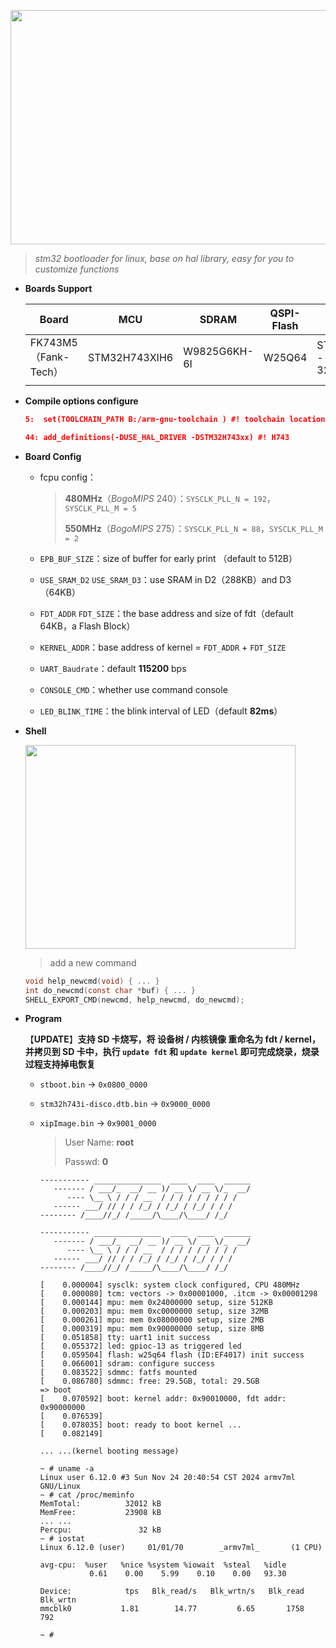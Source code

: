 <p align="center">
  <a>
    <img src=".vscode/.pic/stboot_v2.0.png"  width="716" height="375">
  </a>
</p>

> *stm32 bootloader for linux, base on hal library, easy for you to customize functions* 
- **Boards Support** 

  | Board                | MCU           | SDRAM        | QSPI-Flash | LCD                 |
  | -------------------- | ------------- | ------------ | ---------- | ------------------- |
  | FK743M5（Fank-Tech） | STM32H743XIH6 | W9825G6KH-6I | W25Q64     | ST7789V - 240 x 320 |
  |                      |               |              |            |                     |
  




- **Compile options configure** 

  ```cmake
  5:  set(TOOLCHAIN_PATH B:/arm-gnu-toolchain ) #! toolchain location
  ```

  ```cmake
  44: add_definitions(-DUSE_HAL_DRIVER -DSTM32H743xx) #! H743
  ```



- **Board Config** 
  
  - fcpu config：
  
    > **480MHz**（*BogoMIPS*  240）：`SYSCLK_PLL_N = 192`，`SYSCLK_PLL_M = 5`
    >
    > **550MHz**（*BogoMIPS*  275）：`SYSCLK_PLL_N = 88`，`SYSCLK_PLL_M = 2`
  
  - `EPB_BUF_SIZE`：size of buffer for early print （default to 512B）
  
  - `USE_SRAM_D2` `USE_SRAM_D3`：use SRAM in D2（288KB）and D3（64KB）
  
  - `FDT_ADDR` `FDT_SIZE`：the base address and size of fdt（default 64KB，a Flash Block）
  
  - `KERNEL_ADDR`：base address of kernel = `FDT_ADDR` + `FDT_SIZE`
  
  - `UART_Baudrate`：default **115200** bps
  
  - `CONSOLE_CMD`：whether use command console
  
  - `LED_BLINK_TIME`：the blink interval of LED（default **82ms**）
  
  
  
- **Shell** 
  
  <p align="left">
    <a>
      <img src=".vscode/.pic/usage.gif" width = "432" height = "326">
    </a>
  </p>
  
  > add a new command
  
  ```c
  void help_newcmd(void) { ... }
  int do_newcmd(const char *buf) { ... }
  SHELL_EXPORT_CMD(newcmd, help_newcmd, do_newcmd);
  ```
  
  
  
- **Program** 

  【**UPDATE**】**支持 SD 卡烧写，将 设备树 / 内核镜像 重命名为 fdt / kernel，并拷贝到 SD 卡中，执行 `update fdt` 和 `update kernel` 即可完成烧录，烧录过程支持掉电恢复** 

  - `stboot.bin` -> `0x0800_0000`
  
  - `stm32h743i-disco.dtb.bin` -> `0x9000_0000`
  
  - `xipImage.bin` -> `0x9001_0000`
  
    > User Name:	**root**
    >
    > Passwd:		**0**
  
    ```shell
    ----------- _______________  ____  ____  ______  
       ------- / ___/_  __/ __ )/ __ \/ __ \/_  __/
          ---- \__ \ / / / __  / / / / / / / / /   
       ------ ___/ // / / /_/ / /_/ / /_/ / / /      
    -------- /____//_/ /_____/\____/\____/ /_/     
    
    ----------- _______________  ____  ____  ______  
       ------- / ___/_  __/ __ )/ __ \/ __ \/_  __/
          ---- \__ \ / / / __  / / / / / / / / /   
       ------ ___/ // / / /_/ / /_/ / /_/ / / /      
    -------- /____//_/ /_____/\____/\____/ /_/     
    
    [    0.000004] sysclk: system clock configured, CPU 480MHz
    [    0.000080] tcm: vectors -> 0x00001000, .itcm -> 0x00001298
    [    0.000144] mpu: mem 0x24000000 setup, size 512KB
    [    0.000203] mpu: mem 0xc0000000 setup, size 32MB
    [    0.000261] mpu: mem 0x08000000 setup, size 2MB
    [    0.000319] mpu: mem 0x90000000 setup, size 8MB
    [    0.051858] tty: uart1 init success
    [    0.055372] led: gpioc-13 as triggered led
    [    0.059504] flash: w25q64 flash (ID:EF4017) init success
    [    0.066001] sdram: configure success
    [    0.083522] sdmmc: fatfs mounted
    [    0.086780] sdmmc: free: 29.5GB, total: 29.5GB
    => boot
    [    0.070592] boot: kernel addr: 0x90010000, fdt addr: 0x90000000
    [    0.076539] 
    [    0.078035] boot: ready to boot kernel ...
    [    0.082149]
    
    ... ...(kernel booting message)
    
    ~ # uname -a
    Linux user 6.12.0 #3 Sun Nov 24 20:40:54 CST 2024 armv7ml GNU/Linux
    ~ # cat /proc/meminfo 
    MemTotal:          32012 kB
    MemFree:           23908 kB
    ... ...
    Percpu:               32 kB
    ~ # iostat 
    Linux 6.12.0 (user)     01/01/70        _armv7ml_       (1 CPU)
    
    avg-cpu:  %user   %nice %system %iowait  %steal   %idle
               0.61    0.00    5.99    0.10    0.00   93.30
    
    Device:            tps   Blk_read/s   Blk_wrtn/s   Blk_read   Blk_wrtn
    mmcblk0           1.81        14.77         6.65       1758        792
    
    ~ # 
    ```